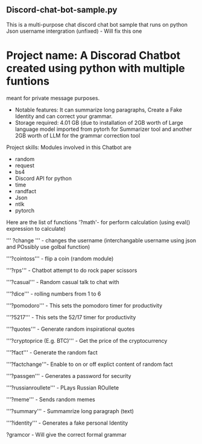 ## Discord-chat-bot-sample.py
This is a multi-purpose chat discord chat bot sample that runs on python
Json username intergration (unfixed) - Will fix this one


# Project name: A Discorad Chatbot created using python with multiple funtions 
meant for private message purposes.

- Notable features: It can summarize long paragraphs, Create a Fake Identity and can correct your grammar.
- Storage required: 4.01 GB (due to installation of 2GB worth of Large language model imported from pytorh 
for Summarizer tool and another 2GB worth of LLM for the grammar correction tool

Project skills: Modules involved in this Chatbot are 
- random
- request
- bs4
- Discord API for python
- time
- randfact
- Json
- ntlk
- pytorch


Here are the list of functions
'?math'- for perform calculation 
(using eval() expression to calculate)

'''
?change
''' - changes the username
(interchangable username using json and POssibly use golbal function)

'''?cointoss''' - flip a coin
(random module)

'''?rps''' - Chatbot attempt to do rock paper scissors

'''?casual''' - Random casual talk to chat with

'''?dice''' - rolling numbers from 1 to 6 

'''?pomodoro''' - This sets the pomodoro timer for productivity

'''?5217''' - This sets the 52/17 timer for productivity

'''?quotes''' - Generate random inspirational quotes 

'''?cryptoprice (E.g. BTC)''' - Get the price of the cryptocurrency 

'''?fact''' - Generate the random fact 

'''?factchange'''- Enable to on or off explict content of random fact

'''?passgen''' - Generates a password for security

'''?russianroullete''' - PLays Russian ROullete
 
'''?meme''' - Sends random memes
 
'''?summary''' - Summamrize long paragraph (text)
 
'''?identity''' - Generates a fake personal Identity

?gramcor - Will give the correct formal grammar
